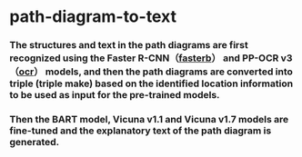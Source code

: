 # path-diagram-to-text

### The structures and text in the path diagrams are first recognized using the Faster R-CNN（[fasterb](./FasterR-CNN/fasterb.ipynb)） and PP-OCR v3（[ocr](./OCR/ocr.ipynb)） models, and then the path diagrams are converted into triple (triple make) based on the identified location information to be used as input for the pre-trained models. 

### Then the BART model, Vicuna v1.1 and Vicuna v1.7 models are fine-tuned and the explanatory text of the path diagram is generated.
